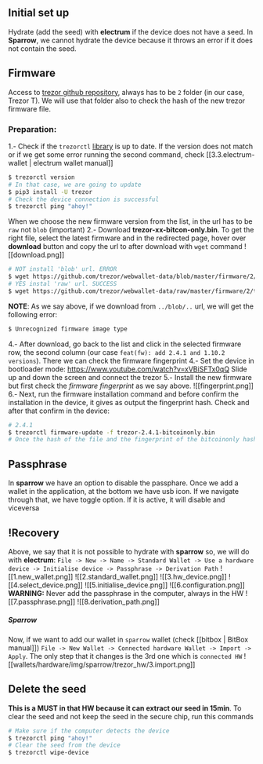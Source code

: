 ## Initial set up
Hydrate (add the seed) with **electrum** if the device does not have a seed. In **Sparrow**, we cannot hydrate the device because it throws an error if it does not contain the seed.
## Firmware
Access to [trezor github repository](`https://github.com/trezor/webwallet-data/tree/master/firmware/2`), always has to be `2` folder (in our case, Trezor T). We will use that folder also to check the hash of the new trezor firmware file.
### Preparation:
1.- Check if the `trezorctl` [library](https://pypi.org/project/trezor/) is up to date. If the version does not match or if we get some error running the second command, check [[3.3.electrum-wallet | electrum wallet manual]] 
```bash
$ trezorctl version
# In that case, we are going to update
$ pip3 install -U trezor
# Check the device connection is successful
$ trezorctl ping "ahoy!"
```
When we choose the new firmware version from the list, in the url has to be `raw` not `blob` (important)
2.- Download **trezor-xx-bitcon-only.bin**. To get the right file, select the latest firmware and in the redirected page, hover over **download** button and copy the url to after download with `wget` command
![[download.png]]
```bash
# NOT install 'blob' url. ERROR
$ wget https://github.com/trezor/webwallet-data/blob/master/firmware/2/trezor-2.4.1-bitcoinonly.bin
# YES instal 'raw' url. SUCCESS
$ wget https://github.com/trezor/webwallet-data/raw/master/firmware/2/trezor-2.4.1-bitcoinonly.bin
```
**NOTE**: As we say above, if we download from `../blob/..` url, we will get the following error:
```bash
$ Unrecognized firmware image type
```
4.- After download, go back to the list and click in the selected firmware row, the second column (our case `feat(fw): add 2.4.1 and 1.10.2 versions`). There we can check the firmware fingerprint 
4.- Set the device in bootloader mode: https://www.youtube.com/watch?v=xVBiSFTx0qQ
Slide up and down the screen and connect the trezor
5.- Install the new firmware but first check the *firmware fingerprint* as we say above. 
![[fingerprint.png]]
6.- Next, run the firmware installation command and before confirm the installation in the device, it gives as output the fingerprint hash. Check and after that confirm in the device:
```bash
# 2.4.1
$ trezorctl firmware-update -f trezor-2.4.1-bitcoinonly.bin
# Once the hash of the file and the fingerprint of the bitcoinonly hash are the same, press in the device 'Yes'

```
## Passphrase
In **sparrow** we have an option to disable the passphare. Once we add a wallet in the application, at the bottom we have usb icon. If we navigate through that, we have toggle option. If it is active, it will disable and viceversa
## !Recovery
Above, we say that it is not possible to hydrate with **sparrow** so, we will do with **electrum**:
`File -> New -> Name -> Standard Wallet -> Use a hardware device -> Initialise device -> Passphrase -> Derivation Path`
![[1.new_wallet.png]]
![[2.standard_wallet.png]]
![[3.hw_device.png]]
![[4.select_device.png]]
![[5.initialise_device.png]]
![[6.configuration.png]]
**WARNING:** Never add the passphrase in the computer, always in the HW
![[7.passphrase.png]]
![[8.derivation_path.png]]
##### Sparrow
Now, if we want to add our wallet in `sparrow` wallet (check [[bitbox | BitBox manual]])
`File -> New Wallet -> Connected hardware Wallet -> Import -> Apply`. The only step that it changes is the 3rd one which is `connected HW`
![[wallets/hardware/img/sparrow/trezor_hw/3.import.png]]
## Delete the seed
**This is a MUST in that HW because it can extract our seed in 15min**. To clear the seed and not keep the seed in the secure chip, run this commands
```bash
# Make sure if the computer detects the device
$ trezorctl ping "ahoy!"
# Clear the seed from the device
$ trezorctl wipe-device
```